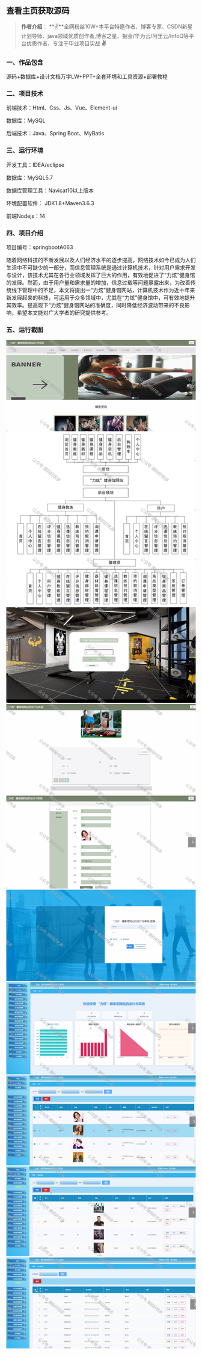  
## 查看主页获取源码

> **作者介绍**： **✌**全网粉丝10W+本平台特邀作者、博客专家、CSDN新星计划导师、java领域优质创作者,博客之星、掘金/华为云/阿里云/InfoQ等平台优质作者、专注于毕业项目实战 **✌**

  

### 一、作品包含

源码+数据库+设计文档万字LW+PPT+全套环境和工具资源+部署教程

### 二、项目技术

前端技术：Html、Css、Js、Vue、Element-ui

数据库：MySQL

后端技术：Java、Spring Boot、MyBatis

  

### 三、运行环境

开发工具：IDEA/eclipse

数据库：MySQL5.7

数据库管理工具：Navicat10以上版本

环境配置软件： JDK1.8+Maven3.6.3

前端Nodejs：14

  

### 四、项目介绍
项目编号：springbootA063

随着网络科技的不断发展以及人们经济水平的逐步提高，网络技术如今已成为人们生活中不可缺少的一部分，而信息管理系统是通过计算机技术，针对用户需求开发与设计，该技术尤其在各行业领域发挥了巨大的作用，有效地促进了“力炫”健身馆的发展。然而，由于用户量和需求量的增加，信息过载等问题暴露出来，为改善传统线下管理中的不足，本文将提出一“力炫”健身馆网站，计算机技术作为近十年来新发展起来的科技，可运用于众多领域中，尤其在“力炫”健身馆中，可有效地提升其效率。提高现下“力炫”健身馆网站的准确度，同时降低经济波动带来的不良影响，希望本文能对广大学者的研究提供参考。

### 五、运行截图

![1.png](./1.png)
![2.png](./2.png)
![3.png](./3.png)
![4.png](./4.png)
![5.png](./5.png)
![6.png](./6.png)
![7.png](./7.png)
![8.png](./8.png)
![9.png](./9.png)
![10.png](./10.png)





  
